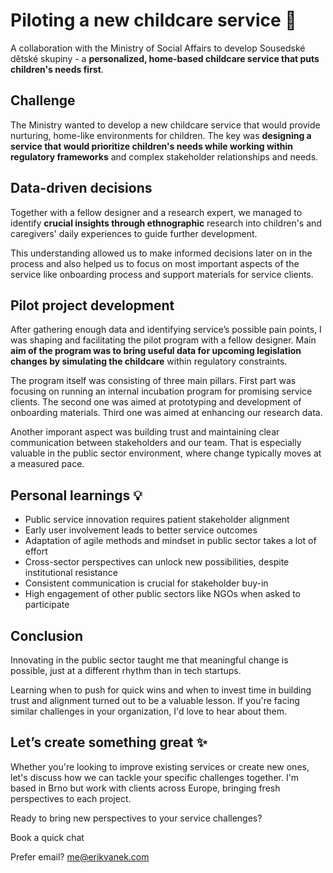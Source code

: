 # Piloting a new childcare service 👶

A collaboration with the Ministry of Social Affairs to develop Sousedské dětské skupiny - a **personalized, home-based childcare service that puts children's needs first**.

## Challenge

The Ministry wanted to develop a new childcare service that would provide nurturing, home-like environments for children. The key was **designing a service that would prioritize children's needs while working within regulatory frameworks** and complex stakeholder relationships and needs.

## Data-driven decisions

Together with a fellow designer and a research expert, we managed to identify **crucial insights through ethnographic** research into children's and caregivers' daily experiences to guide further development. 

This understanding allowed us to make informed decisions later on in the process and also helped us to focus on most important aspects of the service like onboarding process and support materials for service clients.

## Pilot project development

After gathering enough data and identifying service’s possible pain points, I was shaping and facilitating the pilot program with a fellow designer. Main **aim of the program was to bring useful data for upcoming legislation changes by simulating the childcare** within regulatory constraints.

The program itself was consisting of three main pillars. First part was focusing on running an internal incubation program for promising service clients. The second one was aimed at prototyping and development of onboarding materials. Third one was aimed at enhancing our research data.  

Another imporant aspect was building trust and maintaining clear communication between stakeholders and our team. That is especially valuable in the public sector environment, where change typically moves at a measured pace.

## Personal learnings 💡
- Public service innovation requires patient stakeholder alignment
- Early user involvement leads to better service outcomes
- Adaptation of agile methods and mindset in public sector takes a lot of effort
- Cross-sector perspectives can unlock new possibilities, despite institutional resistance
- Consistent communication is crucial for stakeholder buy-in
- High engagement of other public sectors like NGOs when asked to participate

## Conclusion
Innovating in the public sector taught me that meaningful change is possible, just at a different rhythm than in tech startups. 

Learning when to push for quick wins and when to invest time in building trust and alignment turned out to be a valuable lesson. If you're facing similar challenges in your organization, I'd love to hear about them.

## Let’s create something great ✨

Whether you're looking to improve existing services or create new ones, let's discuss how we can tackle your specific challenges together. I'm based in Brno but work with clients across Europe, bringing fresh perspectives to each project.

Ready to bring new perspectives to your service challenges?

Book a quick chat

Prefer email?
me@erikvanek.com